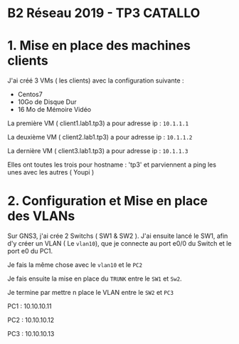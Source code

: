 # B2 Réseau 2019 - TP3 CATALLO 

# 1. Mise en place des machines clients 

J'ai créé 3 VMs ( les clients) avec la configuration suivante : 

* Centos7 
* 10Go de Disque Dur
* 16 Mo de Mémoire Vidéo 

La première VM ( client1.lab1.tp3) a pour adresse ip : `10.1.1.1`

La deuxième VM ( client2.lab1.tp3) a pour adresse ip : `10.1.1.2`

La dernière VM ( client3.lab1.tp3) a pour adresse ip : `10.1.1.3`

Elles ont toutes les trois pour hostname : 'tp3' et parviennent a ping les unes avec les autres ( Youpi ) 

# 2. Configuration et Mise en  place des VLANs 

Sur GNS3, j'ai crée 2 Switchs ( SW1 & SW2 ). J'ai ensuite lancé le SW1, afin d'y créer un VLAN ( Le `vlan10`), que je connecte au port e0/0 du Switch et le port e0 du PC1.

Je fais la même chose avec le `vlan10` et le `PC2`

Je fais ensuite la mise en place du `TRUNK` entre le `SW1` et `Sw2`.

Je termine par mettre n place le VLAN entre le `SW2` et `PC3` 

PC1 : 10.10.10.11

PC2 : 10.10.10.12

PC3 : 10.10.10.13







